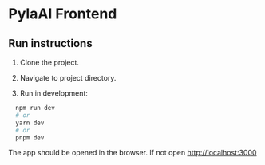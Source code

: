 # PylaAI Frontend

## Run instructions

1. Clone the project.

2. Navigate to project directory.

3. Run in development:

```bash
  npm run dev
  # or
  yarn dev
  # or
  pnpm dev
```

The app should be opened in the browser. If not open [http://localhost:3000](http://localhost:3000)
